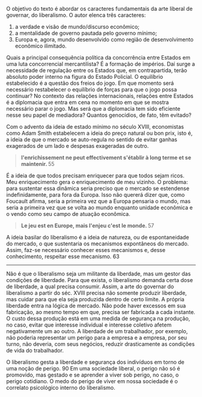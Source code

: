 
O objetivo do texto é abordar os caracteres fundamentais da arte liberal de governar, do liberalismo. O autor elenca três caracteres: 

1. a verdade e visão de mundo/discurso econômico; 
2. a mentalidade de governo pautada pelo governo mínimo; 
3. Europa e, agora, mundo desenvolvido como região de desenvolvimento econômico ilimitado. 

Quais a principal consequência política da concorrência entre Estados em uma luta concorrencial mercantilista? É a formação de impérios. Daí surge a necessidade de regulação entre os Estados que, em contrapartida, terão absoluto poder interno na figura do Estado Policial. O equilíbrio estabelecido é a questão dos freios do jogo. Em que momento será necessário restabelecer o equilíbrio de forças para que o jogo possa continuar? No contexto das relações internacionais, relações entre Estados é a diplomacia que entra em cena no momento em que se mostra necessário parar o jogo. Mas será que a diplomacia tem sido eficiente nesse seu papel de mediadora? Quantos genocídios, de fato, têm evitado? 

Com o advento da ideia de estado mínimo no século XVIII, economistas como Adam Smith estabelecem a ideia do preço natural ou bon prix, isto é, a ideia de que o mercado se auto-regula no sentido de evitar ganhas exagerados de um lado e despesas exageradas de outro. 

> <b>l'enrichissement ne peut effectivement s'établir à long terme et se maintenir. </b> 55

É a ideia de que todos precisam enriquecer para que todos sejam ricos. Meu enriquecimento gera o enriquecimento de meu vizinho. O problema: para sustentar essa dinâmica seria preciso que o mercado se estendense indefinidamente, para fora da Europa. Isso não quererá dizer que, como Foucault afirma, seria a primeira vez que a Europa pensaria o mundo, mas seria a primeira vez que se volta ao mundo enquanto unidade econômica e o vendo como seu campo de atuação econômica. 

> <b>Le jeu est en Europe, mais l'enjeu c'est le monde. </b>57

A ideia basilar do liberalismo é a ideia de natureza, ou de espontaneidade do mercado, o que sustentaria os mecanismos expontâneos do mercado. Assim, faz-se necessário conhecer esses mecanismos e, desse conhecimento, respeitar esse mecanismo. 63
***
Não é que o liberalismo seja um militante da liberdade, mas um gestor das condições de liberdade. Para que exista, o liberalismo demanda certa dose de liberdade, a qual precisa consumir. Assim, a arte do governar do liberalismo a partir do séc. XVIII precisa não somente produzir liberdade, mas cuidar para que ela seja produzida dentro de certo limite. A própria liberdade entra na lógica de mercado. Não pode haver excessos em sua fabricação, ao mesmo tempo em que, precisa ser fabricada a cada instante. 
O custo dessa produção está em uma medida de segurança na produção, no caso, evitar que interesse individual e interesse coletivo afetem negativamente um ao outro. A liberdade de um trabalhador, por exemplo, não poderia representar um perigo para a empresa e a empresa, por seu turno, não deveria, com seus negócios, reduzir drasticamente as condições de vida do trabalhador. 

O liberalismo gesta a liberdade e segurança dos indivíduos em torno de uma noção de perigo. 90 Em uma sociedade liberal, o perigo não só é promovido, mas gestado e se aprender a viver sob perigo, no caso, o perigo cotidiano. O medo do perigo de viver em nossa sociedade é o correlato psicológico interno do liberalismo. 